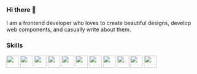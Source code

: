 ### Hi there 👋
I am a frontend developer who loves to create beautiful designs, develop web components, and casually write about them. 


<h3>Skills</h3>

<img src="https://github.com/inewasujan/inewasujan/assets/26395937/b843a7da-8bad-47ac-b87b-072fa32ad679.png" width="32" height="32">
<img src="https://github.com/inewasujan/inewasujan/assets/26395937/55818735-6183-4688-9906-91bcefbde89e.png" width="32" height="32">
<img src="https://github.com/inewasujan/inewasujan/assets/26395937/f47bec3b-d6d7-4fef-aabe-70483ccbed32.png" width="32" height="32">
<img src="https://github.com/inewasujan/inewasujan/assets/26395937/8e2661b9-54ab-4533-94d4-d4dbb1106a9d.png" width="32" height="32">
<img src="https://github.com/inewasujan/inewasujan/assets/26395937/6663604b-863b-4afb-a7a4-d9e6de5a44a3.png" width="32" height="32">

<img src="https://github.com/inewasujan/inewasujan/assets/26395937/896ce185-b31d-4559-9c1a-8eaea79cc786.png" width="32" height="32">
<img src="https://github.com/inewasujan/inewasujan/assets/26395937/36c8e105-4b13-4130-9106-eb094315da1d.png" width="32" height="32">
<img src="https://github.com/inewasujan/inewasujan/assets/26395937/f4eaee26-5612-42cd-9e78-aeee71cb2040.png" width="32" height="32">
<img src="https://github.com/inewasujan/inewasujan/assets/26395937/77c747c5-7b86-4e3a-beb5-8684eebdba3b.svg" width="32" height="32">
<img src="https://github.com/inewasujan/inewasujan/assets/26395937/d55e030e-ff50-4af9-b06d-cf0bb81c9dc2.png" width="32" height="32">
<img src="https://github.com/inewasujan/inewasujan/assets/26395937/522c642a-f0f6-413b-a13e-3ca0fc0a9761.png" width="32" height="32">

